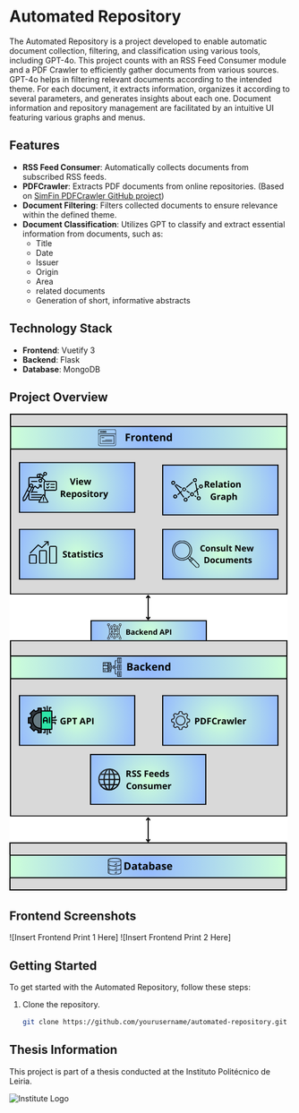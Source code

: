 ﻿# Automated Repository

The Automated Repository is a project developed to enable automatic document collection, filtering, and classification using various tools, including GPT-4o. This project counts with an RSS Feed Consumer module and a PDF Crawler to efficiently gather documents from various sources. GPT-4o helps in filtering relevant documents according to the intended theme. For each document, it extracts information, organizes it according to several parameters, and generates insights about each one.
Document information and repository management are facilitated by an intuitive UI featuring various graphs and menus.

## Features

- **RSS Feed Consumer**: Automatically collects documents from subscribed RSS feeds.
- **PDFCrawler**: Extracts PDF documents from online repositories. (Based on [SimFin PDFCrawler GitHub project](https://github.com/SimFin/pdf-crawler/tree/master))
- **Document Filtering**: Filters collected documents to ensure relevance within the defined theme.
- **Document Classification**: Utilizes GPT to classify and extract essential information from documents, such as:
  - Title
  - Date
  - Issuer
  - Origin
  - Area
  - related documents
  - Generation of short, informative abstracts

## Technology Stack

- **Frontend**: Vuetify 3
- **Backend**: Flask
- **Database**: MongoDB

## Project Overview

![Project Architeture](./Images/EsquemaRepoCyberlaw2.png)

## Frontend Screenshots

![Insert Frontend Print 1 Here]
![Insert Frontend Print 2 Here]

## Getting Started

To get started with the Automated Repository, follow these steps:

1. Clone the repository.
   ```sh
   git clone https://github.com/yourusername/automated-repository.git

## Thesis Information

This project is part of a thesis conducted at the Instituto Politécnico de Leiria.

![Institute Logo](https://www.google.com/url?sa=i&url=https%3A%2F%2Fpt.wikipedia.org%2Fwiki%2FInstituto_Polit%25C3%25A9cnico_de_Leiria&psig=AOvVaw0oX-k5h6BU6Fms0ZHY1cDs&ust=1718363011515000&source=images&cd=vfe&opi=89978449&ved=0CBIQjRxqFwoTCNj8mJm32IYDFQAAAAAdAAAAABAE)



